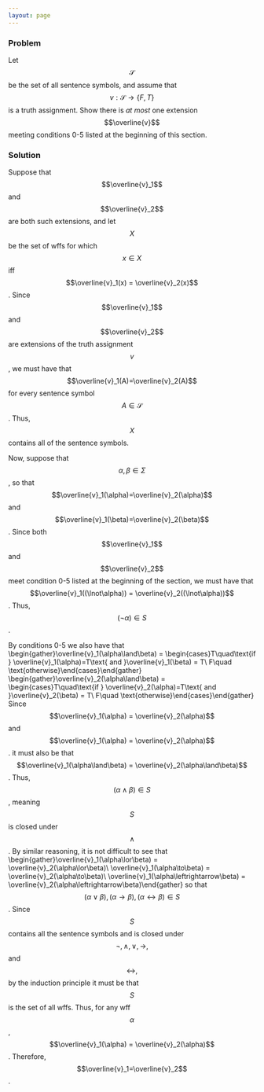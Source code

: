 ```yaml
---
layout: page
---
```

### Problem
Let $$\mathcal{S}$$ be the set of all sentence symbols, and assume that $$v:\mathcal{S}\to\{F,T\}$$ is a truth assignment. Show there is *at most* one extension $$\overline{v}$$ meeting conditions 0-5 listed at the beginning of this section.

### Solution
Suppose that $$\overline{v}_1$$ and $$\overline{v}_2$$ are both such extensions, and let $$X$$ be the set of wffs for which $$x\in X$$ iff $$\overline{v}_1(x) = \overline{v}_2(x)$$. Since $$\overline{v}_1$$ and $$\overline{v}_2$$ are extensions of the truth assignment $$v$$, we must have that $$\overline{v}_1(A)=\overline{v}_2(A)$$ for every sentence symbol $$A\in\mathcal{S}$$. Thus, $$X$$ contains all of the sentence symbols.

Now, suppose that $$\alpha,\beta\in\Sigma$$, so that $$\overline{v}_1(\alpha)=\overline{v}_2(\alpha)$$ and $$\overline{v}_1(\beta)=\overline{v}_2(\beta)$$. Since both $$\overline{v}_1$$ and $$\overline{v}_2$$ meet condition 0-5 listed at the beginning of the section, we must have that $$\overline{v}_1((\lnot\alpha)) = \overline{v}_2((\lnot\alpha))$$. Thus, $$(\lnot\alpha)\in S$$.

By conditions 0-5 we also have that \begin{gather}\overline{v}_1(\alpha\land\beta) = \begin{cases}T\quad\text{if } \overline{v}_1(\alpha)=T\text{ and }\overline{v}_1(\beta) = T\\ F\quad \text{otherwise}\end{cases}\end{gather}
\begin{gather}\overline{v}_2(\alpha\land\beta) = \begin{cases}T\quad\text{if } \overline{v}_2(\alpha)=T\text{ and }\overline{v}_2(\beta) = T\\ F\quad \text{otherwise}\end{cases}\end{gather}
Since $$\overline{v}_1(\alpha) = \overline{v}_2(\alpha)$$ and $$\overline{v}_1(\alpha) = \overline{v}_2(\alpha)$$. it must also be that $$\overline{v}_1(\alpha\land\beta) = \overline{v}_2(\alpha\land\beta)$$. Thus, $$(\alpha\land\beta)\in S$$, meaning $$S$$ is closed under $$\land$$. By similar reasoning, it is not difficult  to see that \begin{gather}\overline{v}_1(\alpha\lor\beta) = \overline{v}_2(\alpha\lor\beta)\\ \overline{v}_1(\alpha\to\beta) = \overline{v}_2(\alpha\to\beta)\\ \overline{v}_1(\alpha\leftrightarrow\beta) = \overline{v}_2(\alpha\leftrightarrow\beta)\end{gather}
so that $$(\alpha\lor\beta),(\alpha\to\beta),(\alpha\leftrightarrow\beta)\in S$$. Since $$S$$ contains all the sentence symbols and is closed under $$\lnot,\land,\lor,\to,$$ and $$\leftrightarrow,$$ by the induction principle it must be that $$S$$ is the set of all wffs. Thus, for any wff $$\alpha$$, $$\overline{v}_1(\alpha) = \overline{v}_2(\alpha)$$. Therefore, $$\overline{v}_1=\overline{v}_2$$.

